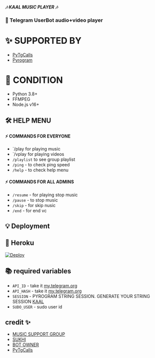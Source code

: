 ##### 🎶 KAAL MUSIC PLAYER 🎶
### 🤖 Telegram UserBot audio+video player
# ✨ SUPPORTED BY
- [PyTgCalls](https://github.com/pytgcalls/pytgcalls)
- [Pyrogram](https://github.com/pyrogram/pyrogram)


# 📝 CONDITION
- Python 3.8+
- FFMPEG
- Node.js v16+

## 🛠 HELP MENU

#### ⚡ COMMANDS FOR EVERYONE
- `/play for playing music
- `/vplay for playing videos
- `/playlist` to see group playlist
- `/ping` - to check ping speed
- `/help` - to check help menu

#### ⚡ COMMANDS FOR ALL ADMINS
- `/resume` - for playing stop music
- `/pause` - to stop music
- `/skip` - for skip nusic
- `/end` - for end vc

## 💡 Deployment

## 💜 Heroku

[![Deploy](https://www.herokucdn.com/deploy/button.svg)](https://heroku.com/deploy?template=https://github.com/kaal0408/MusicPlayer)


## 📚 required variables
- `API_ID` - take it [my.telegram.org](https://my.telegram.org)
- `API_HASH` - take it [my.telegram.org](https://my.telegram.org)
- `SESSION` - PYROGRAM STRING SESSION. GENERATE YOUR STRING SESSION [KAAL](https://replit.com/@GoodBoysExe/string-session?lite=1&outputonly=1)
- `SUDO_USER` - sudo user id


## credit ✨
- [MUSIC SUPPORT GROUP](https://t.me/Murat_30)
- [SUKHI](https://github.com/SUKHPAL443) 
- [BOT OWNER](https://github.com/Kaal0408) 
- [PyTgCalls](https://github.com/pytgcalls/pytgcalls)
